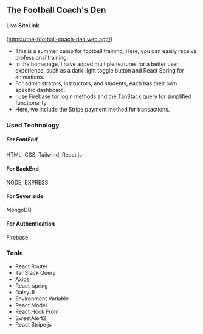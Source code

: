 ## The Football Coach's Den

#### Live SiteLink
 (https://the-football-coach-den.web.app/)

- This is a summer camp for football training. Here, you can easily receive professional training.
- In the homepage, I have added multiple features for a better user experience, such as a dark-light toggle button and React Spring for animations.
- For administrators, instructors, and students, each has their own specific dashboard.
- I use Firebase for login methods and the TanStack query for simplified functionality.
- Here, we include the Stripe payment method for transactions.

### Used Technology

##### For FontEnd
 HTML, CSS, Tailwind, React.js
#### For BackEnd
 NODE, EXPRESS
#### For Sever side
 MongoDB
#### For Authentication
 Firebase

### Tools
- React Router
- TanStack Query
- Axios
- React-spring
- DaisyUI
- Environment Variable
- React Model
- React Hook From
- SweetAlert2
- React Stripe js


